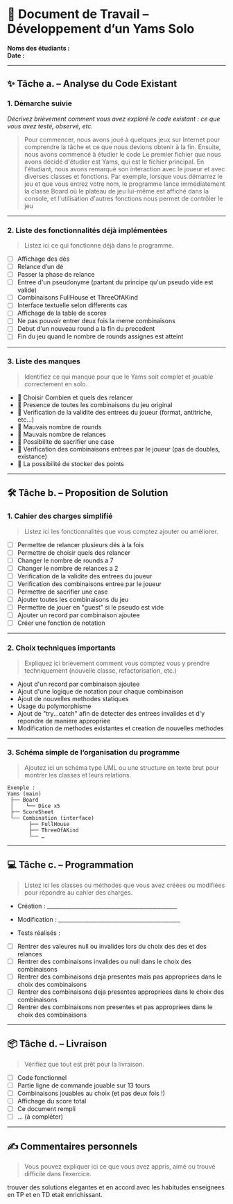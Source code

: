 # 🧩 Document de Travail – Développement d’un Yams Solo

**Noms des étudiants :**  
**Date :**

---

## ✨ Tâche a. – Analyse du Code Existant

### 1. Démarche suivie  
_Décrivez brièvement comment vous avez exploré le code existant : ce que vous avez testé, observé, etc._

> Pour commencer, nous avons joué à quelques jeux sur Internet pour comprendre la tâche et ce que nous devions obtenir à la fin. Ensuite, nous avons commencé à étudier le code
Le premier fichier que nous avons décidé d'étudier est Yams, qui est le fichier principal.
En l'étudiant, nous avons remarqué son interaction avec le joueur et avec diverses classes et fonctions.
Par exemple, lorsque vous démarrez le jeu et que vous entrez votre nom, le programme lance immédiatement la classe Board où le plateau de jeu lui-même est affiché dans la console, et l'utilisation d'autres fonctions nous permet de contrôler le jeu

---

### 2. Liste des fonctionnalités déjà implémentées

> Listez ici ce qui fonctionne déjà dans le programme.

- [ ] Affichage des dés  
- [ ] Relance d’un dé  
- [ ] Passer la phase de relance 
- [ ] Entree d'un pseudonyme (partant du principe qu'un pseudo vide est valide)
- [ ] Combinaisons FullHouse et ThreeOfAKind
- [ ] Interface textuelle selon differents cas
- [ ] Affichage de la table de scores
- [ ] Ne pas pouvoir entrer deux fois la meme combinaisons
- [ ] Debut d'un nouveau round a la fin du precedent
- [ ] Fin du jeu quand le nombre de rounds assignes est atteint
---

### 3. Liste des manques

> Identifiez ce qui manque pour que le Yams soit complet et jouable correctement en solo.

- 🔲 Choisir Combien et quels des relancer
- 🔲 Presence de toutes les combinaisons du jeu original
- 🔲 Verification de la validite des entrees du joueur (format, antitriche, etc...)
- 🔲 Mauvais nombre de rounds
- 🔲 Mauvais nombre de relances
- 🔲 Possibilite de sacrifier une case
- 🔲 Verification des combinaisons entrees par le joueur (pas de doubles, existance)
- 🔲 La possibilité de stocker des points

---

## 🛠️ Tâche b. – Proposition de Solution

### 1. Cahier des charges simplifié

> Listez ici les fonctionnalités que vous comptez ajouter ou améliorer.

- [ ] Permettre de relancer plusieurs dés à la fois  
- [ ] Permettre de choisir quels des relancer
- [ ] Changer le nombre de rounds a 7
- [ ] Changer le nombre de relances a 2
- [ ] Verification de la validite des entrees du joueur
- [ ] Verification des combinaisons entree par le joueur
- [ ] Permettre de sacrifier une case
- [ ] Ajouter toutes les combinaisons du jeu
- [ ] Permettre de jouer en "guest" si le pseudo est vide
- [ ] Ajouter un record par combinaison ajoutee
- [ ] Créer une fonction de notation

---

### 2. Choix techniques importants

> Expliquez ici brièvement comment vous comptez vous y prendre techniquement (nouvelle classe, refactorisation, etc.)

- Ajout d'un record par combinaison ajoutee
- Ajout d'une logique de notation pour chaque combinaison
- Ajout de nouvelles methodes statiques
- Usage du polymorphisme
- Ajout de "try...catch" afin de detecter des entrees invalides et d'y repondre de maniere appropriee
- Modification de methodes existantes et creation de nouvelles methodes

---

### 3. Schéma simple de l’organisation du programme

> Ajoutez ici un schéma type UML ou une structure en texte brut pour montrer les classes et leurs relations.

```
Exemple :
Yams (main)
 ├── Board
 │    └── Dice x5
 ├── ScoreSheet
 └── Combination (interface)
       ├── FullHouse
       ├── ThreeOfAKind
       └── …
```

---

## 💻 Tâche c. – Programmation

> Listez ici les classes ou méthodes que vous avez créées ou modifiées pour répondre au cahier des charges.

- Création : _______________________________________________  
- Modification : ____________________________________________  

- Tests réalisés :
- [ ] Rentrer des valeures null ou invalides lors du choix des des et des relances
- [ ] Rentrer des combinaisons invalides ou null dans le choix des combinaisons
- [ ] Rentrer des combinaisons deja presentes mais pas appropriees dans le choix des combinaisons
- [ ] Rentrer des combinaisons deja presentes appropriees dans le choix des combinaisons
- [ ] Rentrer des combinaisons non presentes et pas appropriees dans le choix des combinaisons

---

## 📦 Tâche d. – Livraison

> Vérifiez que tout est prêt pour la livraison.

- [ ] Code fonctionnel  
- [ ] Partie ligne de commande jouable sur 13 tours  
- [ ] Combinaisons jouables au choix (et pas deux fois !)  
- [ ] Affichage du score total  
- [ ] Ce document rempli  
- [ ] … (à compléter)
---

## ✍️ Commentaires personnels 

> Vous pouvez expliquer ici ce que vous avez appris, aimé ou trouvé difficile dans l’exercice.

trouver des solutions elegantes et en accord avec les habitudes enseignees en TP et en TD etait enrichissant.
